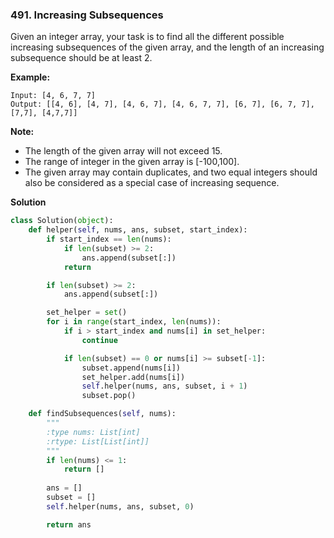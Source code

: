 ### 491. Increasing Subsequences

Given an integer array, your task is to find all the different possible increasing subsequences of the given array, and the length of an increasing subsequence should be at least 2.

**Example:**
```
Input: [4, 6, 7, 7]
Output: [[4, 6], [4, 7], [4, 6, 7], [4, 6, 7, 7], [6, 7], [6, 7, 7], [7,7], [4,7,7]]
```

**Note:**
- The length of the given array will not exceed 15.
- The range of integer in the given array is [-100,100].
- The given array may contain duplicates, and two equal integers should also be considered as a special case of increasing sequence.

**Solution**
```Python
class Solution(object):
    def helper(self, nums, ans, subset, start_index):
        if start_index == len(nums):
            if len(subset) >= 2:
                ans.append(subset[:])
            return

        if len(subset) >= 2:
            ans.append(subset[:])

        set_helper = set()
        for i in range(start_index, len(nums)):
            if i > start_index and nums[i] in set_helper:
                continue

            if len(subset) == 0 or nums[i] >= subset[-1]:
                subset.append(nums[i])
                set_helper.add(nums[i])
                self.helper(nums, ans, subset, i + 1)
                subset.pop()

    def findSubsequences(self, nums):
        """
        :type nums: List[int]
        :rtype: List[List[int]]
        """
        if len(nums) <= 1:
            return []
        
        ans = []
        subset = []
        self.helper(nums, ans, subset, 0)

        return ans
```